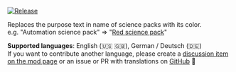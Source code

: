 [![Release](https://github.com/SVNKoch/factorio-mod-color-coded-science-names/actions/workflows/release.yml/badge.svg?branch=main)](https://github.com/SVNKoch/factorio-mod-color-coded-science-names/actions/workflows/release.yml)

Replaces the purpose text in name of science packs with its color. <br>
e.g. "Automation science pack" => "<ins>Red science pack</ins>"

**Supported languages**: English (🇺🇸 🇬🇧), German / Deutsch (🇩🇪)<br>
If you want to contribute another language, please create a [discussion item on the mod page](https://mods.factorio.com/mod/color-coded-science-names/discussion) or an issue or PR with translations on [GitHub](https://github.com/SVNKoch/factorio-mod-color-coded-science-names) 🙏
